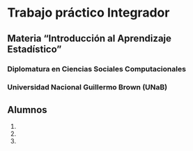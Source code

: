 # Trabajo práctico Integrador
## Materia “Introducción al Aprendizaje Estadístico”
### **Diplomatura en Ciencias Sociales Computacionales**
### Universidad Nacional Guillermo Brown (UNaB)


## Alumnos
1. 
2. 
3. 
